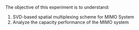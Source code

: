 The objective of this experiment is to understand:
1) SVD-based spatial multiplexing scheme for MIMO System
2) Analyze the capacity performance of the MIMO system

